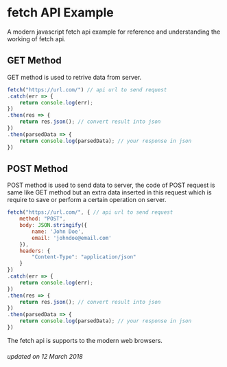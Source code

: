 # fetch API Example

A modern javascript fetch api example for reference and understanding the working of fetch api.

## GET Method

GET method is used to retrive data from server.

```js
fetch("https://url.com/") // api url to send request
.catch(err => {
	return console.log(err);
})
.then(res => {
	return res.json(); // convert result into json
})
.then(parsedData => {
	return console.log(parsedData); // your response in json
})
```

## POST Method

POST method is used to send data to server, the code of POST request is same like GET method but an extra data inserted in this request which is require to save or perform a certain operation on server.

```js
fetch("https://url.com/", { // api url to send request
	method: "POST",
    body: JSON.stringify({
    	name: 'John Doe',
        email: 'johndoe@email.com'
    }),
    headers: {
    	"Content-Type": "application/json"
    }
}) 
.catch(err => {
	return console.log(err);
})
.then(res => {
	return res.json(); // convert result into json
})
.then(parsedData => {
	return console.log(parsedData); // your response in json
})
```

The fetch api is supports to the modern web browsers.


###### updated on 12 March 2018
